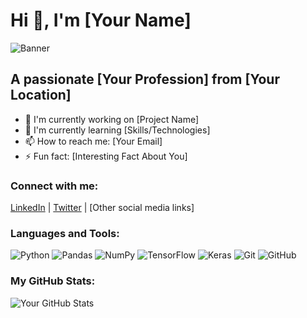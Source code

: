 # Hi 👋, I'm [Your Name]

![Banner](https://i.imgur.com/AbD4hOB.jpg)

## A passionate [Your Profession] from [Your Location]

- 🔭 I'm currently working on [Project Name]
- 🌱 I'm currently learning [Skills/Technologies]
- 📫 How to reach me: [Your Email]
- ⚡ Fun fact: [Interesting Fact About You]

### Connect with me:

[LinkedIn](https://www.linkedin.com/in/your-profile) | [Twitter](https://twitter.com/your-profile) | [Other social media links]

### Languages and Tools:

![Python](https://img.shields.io/badge/Python-3776AB?style=flat&logo=python&logoColor=white)
![Pandas](https://img.shields.io/badge/Pandas-150458?style=flat&logo=pandas&logoColor=white)
![NumPy](https://img.shields.io/badge/NumPy-013243?style=flat&logo=numpy&logoColor=white)
![TensorFlow](https://img.shields.io/badge/TensorFlow-FF6F20?style=flat&logo=tensorflow&logoColor=white)
![Keras](https://img.shields.io/badge/Keras-D00000?style=flat&logo=keras&logoColor=white)
![Git](https://img.shields.io/badge/Git-F05032?style=flat&logo=git&logoColor=white)
![GitHub](https://img.shields.io/badge/GitHub-181717?style=flat&logo=github&logoColor=white)

### My GitHub Stats:

![Your GitHub Stats](https://github-readme-stats.vercel.app/api?username=your-username&show_icons=true&theme=radical)
